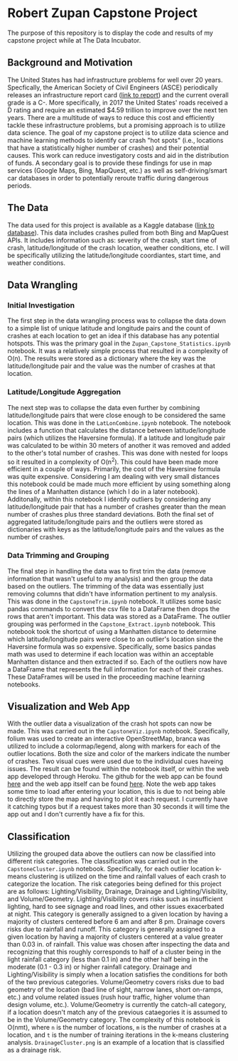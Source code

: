# Robert Zupan Capstone Project
The purpose of this repository is to display the code and results of my capstone project while at The Data Incubator.

## Background and Motivation
The United States has had infrastructure problems for well over 20 years. Specfically, the American Society of Civil Engineers (ASCE) periodically releases an infrastructure report card ([link to report](https://infrastructurereportcard.org/)) and the current overall grade is a C-. More specifically, in 2017 the United States' roads received a D rating and require an estimated $4.59 trillion to improve over the next ten years. There are a multitude of ways to reduce this cost and efficiently tackle these infrastructure problems, but a promising approach is to utilize data science. The goal of my capstone project is to utilize data science and machine learning methods to identify car crash "hot spots" (i.e., locations that have a statistically higher number of crashes) and their potential causes. This work can reduce investigatory costs and aid in the distribution of funds. A secondary goal is to provide these findings for use in map services (Google Maps, Bing, MapQuest, etc.) as well as self-driving/smart car databases in order to potentially reroute traffic during dangerous periods.

## The Data
The data used for this project is available as a Kaggle database ([link to database](https://www.kaggle.com/sobhanmoosavi/us-accidents)). This data includes crashes pulled from both Bing and MapQuest APIs. It includes information such as: severity of the crash, start time of crash, latitude/longitude of the crash location, weather conditions, etc. I will be specifically utilizing the latitude/longitude coordiantes, start time, and weather conditions.

## Data Wrangling
### Initial Investigation
The first step in the data wrangling process was to collapse the data down to a simple list of unique latitude and longitude pairs and the count of crashes at each location to get an idea if this database has any potential hotspots. This was the primary goal in the `Zupan_Capstone_Statistics.ipynb` notebook. It was a relatively simple process that resulted in a complexity of O(n). The results were stored as a dictionary where the key was the latitude/longitude pair and the value was the number of crashes at that location.

### Latitude/Longitude Aggregation
The next step was to collapse the data even further by combining latitude/longitude pairs that were close enough to be considered the same location. This was done in the `LatLonCombine.ipynb` notebook. The notebook includes a function that calculates the distance between latitude/longitude pairs (which utilizes the Haversine formula). If a latitude and longitude pair was calculated to be within 30 meters of another it was removed and added to the other's total number of crashes. This was done with nested for loops so it resulted in a complexity of O(n<sup>2</sup>). This could have been made more efficient in a couple of ways. Primarily, the cost of the Haversine formula was quite expensive. Considering I am dealing with very small distances this notebook could be made much more efficient by using something along the lines of a Manhatten distance (which I do in a later notebook). Additonally, within this notebook I identify outliers by considering any latitude/longitude pair that has a number of crashes greater than the mean number of crashes plus three standard deviations. Both the final set of aggregated latitude/longitude pairs and the outliers were stored as dictionaries with keys as the latitude/longitude pairs and the values as the number of crashes.

### Data Trimming and Grouping
The final step in handling the data was to first trim the data (remove information that wasn't useful to my analysis) and then group the data based on the outliers. The trimming of the data was essentially just removing columns that didn't have information pertinent to my analysis. This was done in the `CapstoneTrim.ipynb` notebook. It utilizes some basic pandas commands to convert the csv file to a DataFrame then drops the rows that aren't important. This data was stored as a DataFrame. The outlier grouping was performed in the `Capstone_Extract.ipynb` notebook. This notebook took the shortcut of using a Manhatten distance to determine which latitude/longitude pairs were close to an outlier's location since the Haversine formula was so expensive. Specifically, some basics pandas math was used to determine if each location was within an acceptable Manhatten distance and then extracted if so. Each of the outliers now have a DataFrame that represents the full information for each of their crashes. These DataFrames will be used in the proceeding machine learning notebooks.

## Visualization and Web App
With the outlier data a visualization of the crash hot spots can now be made. This was carried out in the `CapstoneViz.ipynb` notebook. Specifically, folium was used to create an interactive OpenStreetMap, branca was utilized to include a colormap/legend, along with markers for each of the outlier locations. Both the size and color of the markers indicate the number of crashes. Two visual cues were used due to the individual cues haveing issues. The result can be found within the notebook itself, or within the web app developed through Heroku. The github for the web app can be found [here](https://github.com/rzupan/CapstoneMap.git) and the web app itself can be found [here](https://rzupan-capstone.herokuapp.com/). Note the web app takes some time to load after entering your location, this is due to not being able to directly store the map and having to plot it each request. I currently have it catching typos but if a request takes more than 30 seconds it will time the app out and I don't currently have a fix for this.

## Classification
Utilizing the grouped data above the outliers can now be classified into different risk categories. The classification was carried out in the `CapstoneCluster.ipynb` notebook. Specifically, for each outlier location k-means clustering is utilized on the time and rainfall values of each crash to categorize the location. The risk categories being defined for this project are as follows: Lighting/Visibility, Drainage, Drainage and Lighting/Visibility, and Volume/Geometry. Lighting/Visibility covers risks such as insufficient lighting, hard to see signage and road lines, and other issues exacerbated at night. This category is generally assigned to a given location by having a majority of clusters centered before 6 am and after 8 pm. Drainage covers risks due to rainfall and runoff. This category is generally assigned to a given location by having a majority of clusters centered at a value greater than 0.03 in. of rainfall. This value was chosen after inspecting the data and recognizing that this roughly corresponds to half of a cluster being in the light rainfall category (less than 0.1 in) and the other half being in the moderate (0.1 - 0.3 in) or higher rainfall category. Drainage and Lighting/Visibility is simply when a location satisfies the conditions for both of the two previous categories. Volume/Geometry covers risks due to bad geometry of the location (bad line of sight, narrow lanes, short on-ramps, etc.) and volume related issues (rush hour traffic, higher volume than design volume, etc.). Volume/Geometry is currently the catch-all category, if a location doesn't match any of the previous cataegories it is assumed to be in the Volume/Geometry category. The complexity of this notebook is O(nmt), where `n` is the number of locations, `m` is the number of crashes at a location, and `t` is the number of training iterations in the k-means clustering analysis. `DrainageCluster.png` is an example of a location that is classified as a drainage risk.
